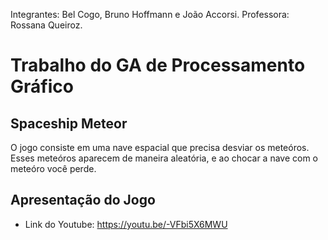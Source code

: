Integrantes: Bel Cogo, Bruno Hoffmann e João Accorsi.
Professora: Rossana Queiroz.

# Trabalho do GA de Processamento Gráfico

## Spaceship Meteor

O jogo consiste em uma nave espacial que precisa desviar os meteóros. Esses meteóros aparecem de maneira aleatória, e ao chocar a nave com o meteóro você perde.

## Apresentação do Jogo

- Link do Youtube: https://youtu.be/-VFbi5X6MWU